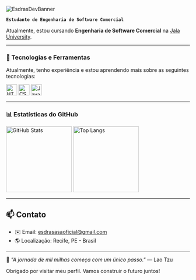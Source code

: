 ![EsdrasDevBanner](https://github.com/user-attachments/assets/992a48e8-eea4-4209-9058-9f898655526c)

**`Estudante de Engenharia de Software Comercial`**

Atualmente, estou cursando **Engenharia de Software Comercial** na [Jala University](https://jalauniversity.com). 

---

### 🚀 Tecnologias e Ferramentas

Atualmente, tenho experiência e estou aprendendo mais sobre as seguintes tecnologias:

<p align="left">
  <img alt="HTML" title="HTML" width="30px" src="https://cdn.jsdelivr.net/gh/devicons/devicon/icons/html5/html5-original.svg" />
  <img alt="CSS" title="CSS" width="30px" src="https://cdn.jsdelivr.net/gh/devicons/devicon/icons/css3/css3-original.svg" />
  <img alt="JavaScript" title="JavaScript" width="30px" src="https://cdn.jsdelivr.net/gh/devicons/devicon/icons/javascript/javascript-original.svg" />
</p>

---

### 📊 Estatísticas do GitHub

<div align="left">
  <img height="180em" src="https://github-readme-stats.vercel.app/api?username=EsdrasCodes&show_icons=true&theme=tokyonight&include_all_commits=true&locale=pt-br" alt="GitHub Stats" />
  <img height="180em" src="https://github-readme-stats.vercel.app/api/top-langs/?username=EsdrasCodes&theme=tokyonight&layout=compact&custom_title=Tecnologias&langs_count=9" alt="Top Langs" />
</div>

---

## 📫 Contato

- ✉️ Email: [esdrasasaoficial@gmail.com](mailto:esdrasasaoficial@gmail.com)  
- 🌎 Localização: Recife, PE - Brasil  

---

📖 *"A jornada de mil milhas começa com um único passo."* — Lao Tzu  

Obrigado por visitar meu perfil. Vamos construir o futuro juntos!
